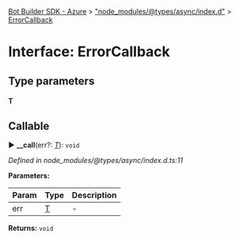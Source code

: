 [Bot Builder SDK - Azure](../README.md) > ["node_modules/@types/async/index.d"](../modules/_node_modules__types_async_index_d_.md) > [ErrorCallback](../interfaces/_node_modules__types_async_index_d_.errorcallback.md)



# Interface: ErrorCallback

## Type parameters
#### T 
## Callable
► **__call**(err?: *[T]()*): `void`



*Defined in node_modules/@types/async/index.d.ts:11*



**Parameters:**

| Param | Type | Description |
| ------ | ------ | ------ |
| err | [T]()   |  - |





**Returns:** `void`





